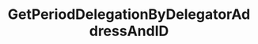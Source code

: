 ---
title: GetPeriodDelegationByDelegatorAddressAndID
api:
  file: Consensus Client Api.openapi.json
  operationId: >-
    get_staking-validators-validator-addr-delegators-delegator-addr-period-delegations-period-delegation-id
hidden: false
---